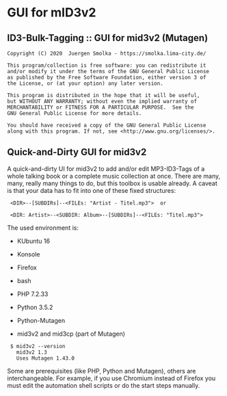# GUI for mID3v2
 

ID3-Bulk-Tagging :: GUI for mid3v2 (Mutagen) 
-------------------------------------------- 

    Copyright (C) 2020  Juergen Smolka - https://smolka.lima-city.de/

    This program/collection is free software: you can redistribute it 
    and/or modify it under the terms of the GNU General Public License 
    as published by the Free Software Foundation, either version 3 of 
    the License, or (at your option) any later version.

    This program is distributed in the hope that it will be useful,
    but WITHOUT ANY WARRANTY; without even the implied warranty of
    MERCHANTABILITY or FITNESS FOR A PARTICULAR PURPOSE.  See the
    GNU General Public License for more details.

    You should have received a copy of the GNU General Public License
    along with this program. If not, see <http://www.gnu.org/licenses/>.


Quick-and-Dirty GUI for mid3v2
------------------------------ 

A quick-and-dirty UI for mid3v2 to add and/or edit MP3-ID3-Tags of a whole talking book or a complete music collection at once. There are many, many, really many things to do, but this toolbox is usable already. A caveat is that your data has to fit into one of these fixed structures:

     <DIR>--[SUBDIRs]--<FILEs: "Artist - Titel.mp3">  or 

     <DIR: Artist>--<SUBDIR: Album>--[SUBDIRs]--<FILEs: "Titel.mp3">

The used environment is:

  +  KUbuntu 16
  +  Konsole
  +  Firefox
  +  bash

  +  PHP 7.2.33
  +  Python 3.5.2
  +  Python-Mutagen
  +    mid3v2 and mid3cp (part of Mutagen)
  
     $ mid3v2 --version
       mid3v2 1.3
       Uses Mutagen 1.43.0

Some are prerequisites (like PHP, Python and Mutagen), others are interchangeable. For example, if you use Chromium instead of Firefox you must edit the automation shell scripts or do the start steps manually.
